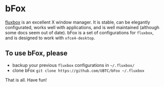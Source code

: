 # bFox

[fluxbox](http://fluxbox.org) is an excellent X window manager.
It is stable, can be elegantly configurated, works well with applications,
and is well maintained (although some docs seem out of date).
bFox is a set of configurations for `fluxbox`, and is designed to work with `xfce4-desktop`.

## To use bFox, please
- backup your previous `fluxbox` configurations in `~/.fluxbox/`
- clone bFox `git clone https://github.com/UBTC/bFox ~/.fluxbox`

That is all. Have fun!
